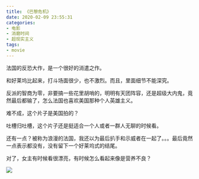 ```yaml
---
title: 《巴黎危机》
date: 2020-02-09 23:55:31
categories:
- 电影
- 消磨时间
- 超现实主义
tags:
- movie
---
```

法国的反恐大作，是一个很好的消遣之作。

<!-- more -->

和好莱坞比起来，打斗场面很少，也不激烈。而且，里面细节不能深究。

反派的智商为零，非要搞一些花里胡哨的，明明有天团阵容，还是超级大内鬼，竟然最后都输了，怎么法国也喜欢美国那种个人英雄主义。

难不成，这个片子是美国拍的？

吐槽归吐槽，这个片子还是挺适合一个人或者一群人无聊的时候看。

还有一点？被称为浪漫的法国，我还以为最后扒手和示威者在一起了。。。最后竟然一点表示都没有，没有留下一个好莱坞式的结尾。

对了，女主有时候看很漂亮，有时候怎么看起来像是营养不良？

![](/images/movie/25.jpg)
